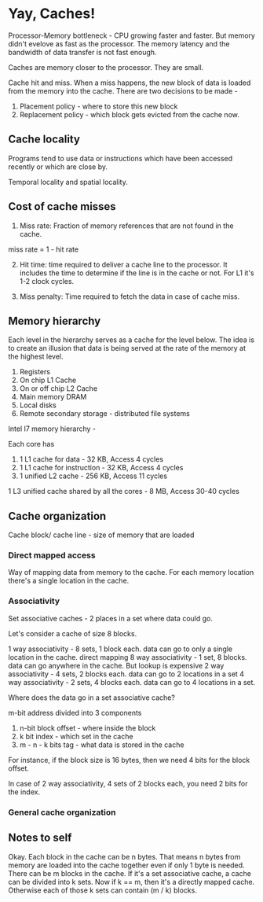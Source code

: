 # Yay, Caches!

Processor-Memory bottleneck - CPU growing faster and faster. But memory didn't evelove as fast as the processor. The memory latency and the bandwidth of data transfer is not fast enough.

Caches are memory closer to the processor. They are small.

Cache hit and miss. When a miss happens, the new block of data is loaded from the memory into the cache. There are two decisions to be made -

1. Placement policy - where to store this new block
2. Replacement policy - which block gets evicted from the cache now.

## Cache locality

Programs tend to use data or instructions which have been accessed recently or which are close by.

Temporal locality and spatial locality.

## Cost of cache misses

1. Miss rate: Fraction of memory references that are not found in the cache.

miss rate = 1 - hit rate

2. Hit time: time required to deliver a cache line to the processor. It includes the time to determine if the line is in the cache or not. For L1 it's 1-2 clock cycles.

3. Miss penalty: Time required to fetch the data in case of cache miss.

## Memory hierarchy

Each level in the hierarchy serves as a cache for the level below. The idea is to create an illusion that data is being served at the rate of the memory at the highest level.

1. Registers
2. On chip L1 Cache
3. On or off chip L2 Cache
3. Main memory DRAM
4. Local disks
5. Remote secondary storage - distributed file systems

Intel I7 memory hierarchy -

Each core has
1. 1 L1 cache for data - 32 KB, Access 4 cycles
2. 1 L1 cache for instruction - 32 KB, Access 4 cycles
3. 1 unified L2 cache - 256 KB, Access 11 cycles

1 L3 unified cache shared by all the cores - 8 MB, Access 30-40 cycles

## Cache organization

Cache block/ cache line - size of memory that are loaded

### Direct mapped access
Way of mapping data from memory to the cache. For each memory location there's a single location in the cache.

### Associativity

Set associative caches - 2 places in a set where data could go.

Let's consider a cache of size 8 blocks.

1 way associativity - 8 sets, 1 block each. data can go to only a single location in the cache. direct mapping
8 way associativity - 1 set, 8 blocks. data can go anywhere in the cache. But lookup is expensive
2 way associativity - 4 sets, 2 blocks each. data can go to 2 locations in a set
4 way associativity - 2 sets, 4 blocks each. data can go to 4 locations in a set.


Where does the data go in a set associative cache?

m-bit address divided into 3 components

1. n-bit block offset - where inside the block
2. k bit index - which set in the cache
3. m - n - k bits tag - what data is stored in the cache

For instance, if the block size is 16 bytes, then we need 4 bits for the block offset.

In case of 2 way associativity, 4 sets of 2 blocks each, you need 2 bits for the index.

### General cache organization
<TODO>



## Notes to self

Okay. Each block in the cache can be n bytes. That means n bytes from memory are loaded into the cache together even if only 1 byte is needed. There can be m blocks in the cache. If it's a set associative cache, a cache can be divided into k sets. Now if k == m, then it's a directly mapped cache. Otherwise each of those k sets can contain (m / k) blocks.
